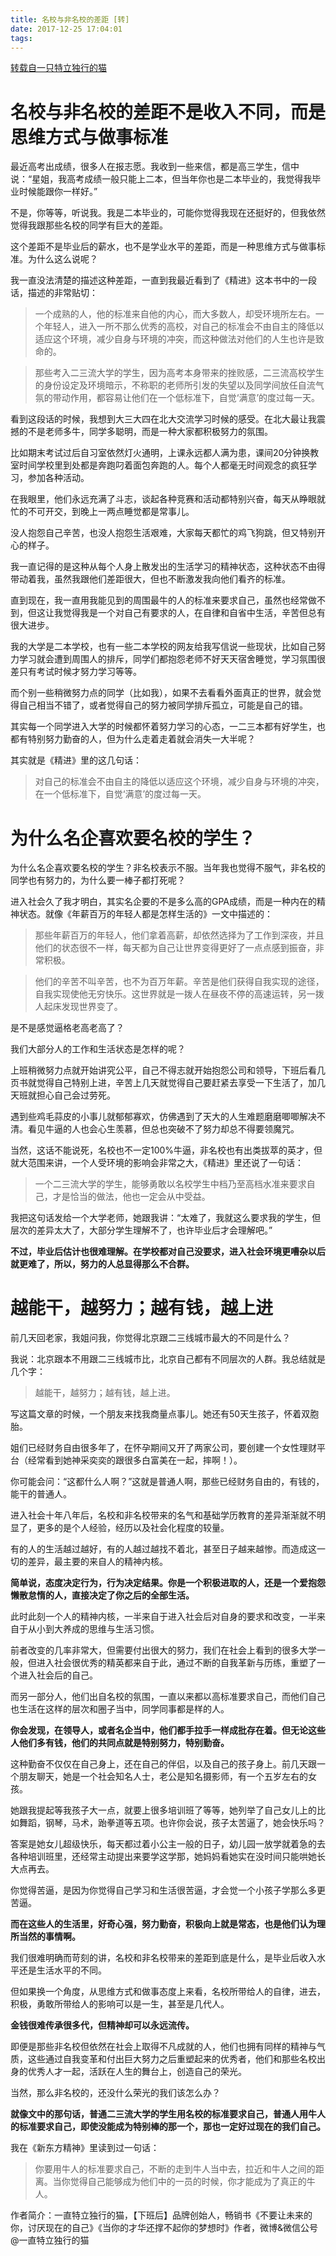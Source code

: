 ```yaml
---
title: 名校与非名校的差距 [转]
date: 2017-12-25 17:04:01
tags:
---
```


[转载自一只特立独行的猫]()

# 名校与非名校的差距不是收入不同，而是思维方式与做事标准

最近高考出成绩，很多人在报志愿。我收到一些来信，都是高三学生，信中说：“星姐，我高考成绩一般只能上二本，但当年你也是二本毕业的，我觉得我毕业时候能跟你一样好。”

不是，你等等，听说我。我是二本毕业的，可能你觉得我现在还挺好的，但我依然觉得我跟那些名校的同学有巨大的差距。

这个差距不是毕业后的薪水，也不是学业水平的差距，而是一种思维方式与做事标准。为什么这么说呢？
 
我一直没法清楚的描述这种差距，一直到我最近看到了《精进》这本书中的一段话，描述的非常贴切：

> 一个成熟的人，他的标准来自他的内心，而大多数人，却受环境所左右。一个年轻人，进入一所不那么优秀的高校，对自己的标准会不由自主的降低以适应这个环境，减少自身与环境的冲突，而这种做法对他们的人生也许是致命的。
 
> 那些考入二三流大学的学生，因为高考本身带来的挫败感，二三流高校学生的身份设定及环境暗示，不称职的老师所引发的失望以及同学间放任自流气氛的带动作用，都容易让他们在一个低标准下，自觉‘满意’的度过每一天。

看到这段话的时候，我想到大三大四在北大交流学习时候的感受。在北大最让我震撼的不是老师多牛，同学多聪明，而是一种大家都积极努力的氛围。

比如期末考试过后自习室依然灯火通明，上课永远都人满为患，课间20分钟换教室时间学校里到处都是奔跑叼着面包奔跑的人。每个人都毫无时间观念的疯狂学习，参加各种活动。

在我眼里，他们永远充满了斗志，谈起各种竞赛和活动都特别兴奋，每天从睁眼就忙的不可开交，到晚上一两点睡觉都是常事儿。

没人抱怨自己辛苦，也没人抱怨生活艰难，大家每天都忙的鸡飞狗跳，但又特别开心的样子。
 
我一直记得的是这种从每个人身上散发出的生活学习的精神状态，这种状态不由得带动着我，虽然我跟他们差距很大，但也不断激发我向他们看齐的标准。

直到现在，我一直用我能见到的周围最牛的人的标准来要求自己，虽然也经常做不到，但这让我觉得我是一个对自己有要求的人，在自律和自省中生活，辛苦但总有很大进步。
 
我的大学是二本学校，也有一些二本学校的网友给我写信说一些现状，比如自己努力学习就会遭到周围人的排斥，同学们都抱怨老师不好天天宿舍睡觉，学习氛围很差只有考试时候才努力学习等等。

而个别一些稍微努力点的同学（比如我），如果不去看看外面真正的世界，就会觉得自己相当不错了，或者觉得自己的努力被同学排斥孤立，可能是自己的错。

其实每一个同学进入大学的时候都怀着努力学习的心态，一二三本都有好学生，也都有特别努力勤奋的人，但为什么走着走着就会消失一大半呢？

其实就是《精进》里的这几句话：

> 对自己的标准会不由自主的降低以适应这个环境，减少自身与环境的冲突，在一个低标准下，自觉‘满意’的度过每一天。

# 为什么名企喜欢要名校的学生？

为什么名企喜欢要名校的学生？非名校表示不服。当年我也觉得不服气，非名校的同学也有努力的，为什么要一棒子都打死呢？

进入社会久了我才明白，其实名企要的不是多么高的GPA成绩，而是一种内在的精神状态。就像《年薪百万的年轻人都是怎样生活的》一文中描述的：

> 那些年薪百万的年轻人，他们拿着高薪，却依然选择为了工作到深夜，并且他们的状态很不一样，每天都为自己让世界变得更好了一点点感到振奋，非常积极。

> 他们的辛苦不叫辛苦，也不为百万年薪。辛苦是他们获得自我实现的途径，自我实现使他无穷快乐。这世界就是一拨人在昼夜不停的高速运转，另一拨人起床发现世界变了。

是不是感觉逼格老高老高了？
 
我们大部分人的工作和生活状态是怎样的呢？
 
上班稍微努力点就开始讲究公平，自己不得志就开始抱怨公司和领导，下班后看几页书就觉得自己特别上进，辛苦上几天就觉得自己要赶紧去享受一下生活了，加几天班就担心自己会过劳死。

遇到些鸡毛蒜皮的小事儿就郁郁寡欢，仿佛遇到了天大的人生难题磨磨唧唧解决不清。看见牛逼的人也会心生羡慕，但总也突破不了努力却总不得要领魔咒。
 
当然，这话不能说死，名校也不一定100%牛逼，非名校也有出类拔萃的英才，但就大范围来讲，一个人受环境的影响会非常之大，《精进》里还说了一句话：

> 一个二三流大学的学生，能够勇敢以名校学生中档乃至高档水准来要求自己，才是恰当的做法，他也一定会从中受益。

我把这句话发给一个大学老师，她跟我讲：“太难了，我就这么要求我的学生，但层次的差异太大了，大部分学生理解不了，也许毕业后才会理解吧。”

**不过，毕业后估计也很难理解。在学校都对自己没要求，进入社会环境更嘈杂以后就更难了，所以，努力的人总显得那么不合群。**

# 越能干，越努力；越有钱，越上进

前几天回老家，我姐问我，你觉得北京跟二三线城市最大的不同是什么？

我说：北京跟本不用跟二三线城市比，北京自己都有不同层次的人群。我总结就是几个字：

> 越能干，越努力；越有钱，越上进。

写这篇文章的时候，一个朋友来找我商量点事儿。她还有50天生孩子，怀着双胞胎。

姐们已经财务自由很多年了，在怀孕期间又开了两家公司，要创建一个女性理财平台（经常看到她神采奕奕的跟很多白富美在一起，摔啊！）。

你可能会问：“这都什么人啊？”这就是普通人啊，那些已经财务自由的，有钱的，能干的普通人。
 
进入社会十年八年后，名校和非名校带来的名气和基础学历教育的差异渐渐就不明显了，更多的是个人经验，经历以及社会化程度的较量。

有的人的生活越过越好，有的人越过越找不着北，甚至日子越来越惨。而造成这一切的差异，最主要的来自人的精神内核。

**简单说，态度决定行为，行为决定结果。你是一个积极进取的人，还是一个爱抱怨懒散怠惰的人，直接决定了你之后的全部生活。**

此时此刻一个人的精神内核，一半来自于进入社会后对自身的要求和改变，一半来自于从小到大养成的思维与生活习惯。

前者改变的几率非常大，但需要付出很大的努力，我们在社会上看到的很多大学一般，但进入社会很优秀的精英都来自于此，通过不断的自我革新与历练，重塑了一个进入社会后的自己。

而另一部分人，他们出自名校的氛围，一直以来都以高标准要求自己，而他们自己也生活在这样的层次和圈子当中，同学同事都是样的人。

**你会发现，在领导人，或者名企当中，他们都手拉手一样成批存在着。但无论这些人他们多有钱，他们的共同点就是特别努力，特别勤奋。**

这种勤奋不仅仅在自己身上，还在自己的伴侣，以及自己的孩子身上。前几天跟一个朋友聊天，她是一个社会知名人士，老公是知名摄影师，有一个五岁左右的女孩。

她跟我提起等我孩子大一点，就要上很多培训班了等等，她列举了自己女儿上的比如舞蹈，钢琴，马术，跆拳道等五项。也许你会说，孩子太苦逼了，她会快乐吗？

答案是她女儿超级快乐，每天都过着小公主一般的日子，幼儿园一放学就着急的去各种培训班里，还经常主动提出来要学这学那，她妈妈看她实在没时间只能哄她长大点再去。

你觉得苦逼，是因为你觉得自己学习和生活很苦逼，才会觉一个小孩子学那么多更苦逼。

**而在这些人的生活里，好奇心强，努力勤奋，积极向上就是常态，也是他们认为理所当然的事情啊。**

我们很难明确而苛刻的讲，名校和非名校带来的差距到底是什么，是毕业后收入水平还是生活水平的不同。

但如果换一个角度，从思维方式和做事态度上来看，名校所带给人的自律，进去，积极，勇敢所带给人的影响可以是一生，甚至是几代人。

**金钱很难传承很多代，但精神却可以永远流传。**

即便是那些非名校但依然在社会上取得不凡成就的人，他们也拥有同样的精神与气质，这些通过自我变革和付出巨大努力之后重塑起来的优秀者，他们和那些名校出身的优秀人才一起，活跃在人生的舞台上，创造自己的荣光。

当然，那么非名校的，还没什么荣光的我们该怎么办？

**就像文中的那句话，普通二三流大学的学生用名校的标准要求自己，普通人用牛人的标准要求自己，即使没能成为特别棒的那一个，那也一定好过现在的我们自己。**

我在《新东方精神》里读到过一句话：

> 你要用牛人的标准要求自己，不断的走到牛人当中去，拉近和牛人之间的距离。当你觉得自己能够成为他们中的一员的时候，你才能成为了真正的牛人。

作者简介：一直特立独行的猫，【下班后】品牌创始人，畅销书《不要让未来的你，讨厌现在的自己》《当你的才华还撑不起你的梦想时》作者，微博&微信公号@一直特立独行的猫
